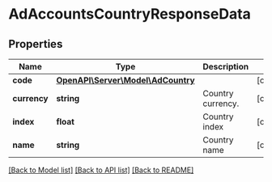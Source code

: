 # AdAccountsCountryResponseData

## Properties
Name | Type | Description | Notes
------------ | ------------- | ------------- | -------------
**code** | [**OpenAPI\Server\Model\AdCountry**](AdCountry.md) |  | [optional] 
**currency** | **string** | Country currency. | [optional] 
**index** | **float** | Country index | [optional] 
**name** | **string** | Country name | [optional] 

[[Back to Model list]](../README.md#documentation-for-models) [[Back to API list]](../README.md#documentation-for-api-endpoints) [[Back to README]](../README.md)


